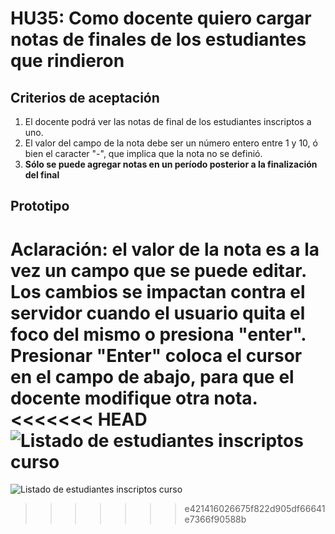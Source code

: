 # HU35: Como docente quiero cargar notas de finales de los estudiantes que rindieron

## Criterios de aceptación
1. El docente podrá ver las notas de final de los estudiantes inscriptos a uno.
2. El valor del campo de la nota debe ser un número entero entre 1 y 10, ó bien el caracter "-", que implica que la nota no se definió.
3. **Sólo se puede agregar notas en un período posterior a la finalización del final**

## Prototipo
Aclaración: el valor de la nota es a la vez un campo que se puede editar. Los cambios se impactan contra el servidor cuando el usuario quita el foco del mismo o presiona "enter". Presionar "Enter" coloca el cursor en el campo de abajo, para que el docente modifique otra nota.
<<<<<<< HEAD
![Listado de estudiantes inscriptos curso](./prototipos/cargar-notas-final.png)
=======
![Listado de estudiantes inscriptos curso](./prototipos/cargar-notas-final.png)
>>>>>>> e421416026675f822d905df66641e7366f90588b

